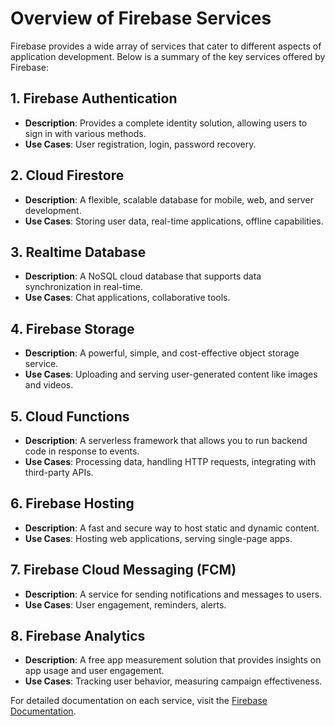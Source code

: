 # Overview of Firebase Services

Firebase provides a wide array of services that cater to different aspects of application development. Below is a summary of the key services offered by Firebase:

## 1. Firebase Authentication

- **Description**: Provides a complete identity solution, allowing users to sign in with various methods.
- **Use Cases**: User registration, login, password recovery.

## 2. Cloud Firestore

- **Description**: A flexible, scalable database for mobile, web, and server development.
- **Use Cases**: Storing user data, real-time applications, offline capabilities.

## 3. Realtime Database

- **Description**: A NoSQL cloud database that supports data synchronization in real-time.
- **Use Cases**: Chat applications, collaborative tools.

## 4. Firebase Storage

- **Description**: A powerful, simple, and cost-effective object storage service.
- **Use Cases**: Uploading and serving user-generated content like images and videos.

## 5. Cloud Functions

- **Description**: A serverless framework that allows you to run backend code in response to events.
- **Use Cases**: Processing data, handling HTTP requests, integrating with third-party APIs.

## 6. Firebase Hosting

- **Description**: A fast and secure way to host static and dynamic content.
- **Use Cases**: Hosting web applications, serving single-page apps.

## 7. Firebase Cloud Messaging (FCM)

- **Description**: A service for sending notifications and messages to users.
- **Use Cases**: User engagement, reminders, alerts.

## 8. Firebase Analytics

- **Description**: A free app measurement solution that provides insights on app usage and user engagement.
- **Use Cases**: Tracking user behavior, measuring campaign effectiveness.

For detailed documentation on each service, visit the [Firebase Documentation](https://firebase.google.com/docs).
